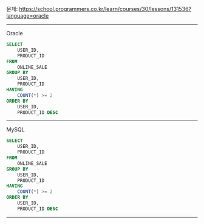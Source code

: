 문제: https://school.programmers.co.kr/learn/courses/30/lessons/131536?language=oracle

---

Oracle

```SQL
SELECT 
    USER_ID, 
    PRODUCT_ID
FROM 
    ONLINE_SALE
GROUP BY 
    USER_ID, 
    PRODUCT_ID
HAVING 
    COUNT(*) >= 2
ORDER BY 
    USER_ID, 
    PRODUCT_ID DESC
```

---

MySQL

```SQL
SELECT 
    USER_ID, 
    PRODUCT_ID
FROM 
    ONLINE_SALE
GROUP BY 
    USER_ID, 
    PRODUCT_ID
HAVING 
    COUNT(*) >= 2
ORDER BY 
    USER_ID, 
    PRODUCT_ID DESC
```

---
